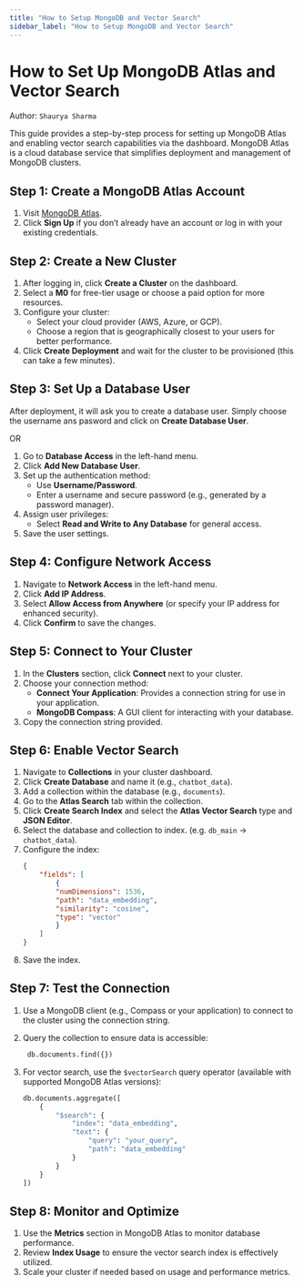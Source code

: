 ```yaml
---
title: "How to Setup MongoDB and Vector Search"
sidebar_label: "How to Setup MongoDB and Vector Search"
---
```


# How to Set Up MongoDB Atlas and Vector Search

Author: `Shaurya Sharma`

This guide provides a step-by-step process for setting up MongoDB Atlas and enabling vector search capabilities via the dashboard. MongoDB Atlas is a cloud database service that simplifies deployment and management of MongoDB clusters.

## Step 1: Create a MongoDB Atlas Account

1. Visit [MongoDB Atlas](https://cloud.mongodb.com/).
2. Click **Sign Up** if you don’t already have an account or log in with your existing credentials.

## Step 2: Create a New Cluster

1. After logging in, click **Create a Cluster** on the dashboard.
2. Select a **M0** for free-tier usage or choose a paid option for more resources.
3. Configure your cluster:
   - Select your cloud provider (AWS, Azure, or GCP).
   - Choose a region that is geographically closest to your users for better performance.
4. Click **Create Deployment** and wait for the cluster to be provisioned (this can take a few minutes).

## Step 3: Set Up a Database User

After deployment, it will ask you to create a database user. Simply choose the username ans pasword and click on **Create Database User**.

OR

1. Go to **Database Access** in the left-hand menu.
2. Click **Add New Database User**.
3. Set up the authentication method:
   - Use **Username/Password**.
   - Enter a username and secure password (e.g., generated by a password manager).
4. Assign user privileges:
   - Select **Read and Write to Any Database** for general access.
5. Save the user settings.

## Step 4: Configure Network Access

1. Navigate to **Network Access** in the left-hand menu.
2. Click **Add IP Address**.
3. Select **Allow Access from Anywhere** (or specify your IP address for enhanced security).
4. Click **Confirm** to save the changes.

## Step 5: Connect to Your Cluster

1. In the **Clusters** section, click **Connect** next to your cluster.
2. Choose your connection method:
   - **Connect Your Application**: Provides a connection string for use in your application.
   - **MongoDB Compass**: A GUI client for interacting with your database.
3. Copy the connection string provided.

## Step 6: Enable Vector Search

1. Navigate to **Collections** in your cluster dashboard.
2. Click **Create Database** and name it (e.g., `chatbot_data`).
3. Add a collection within the database (e.g., `documents`).
4. Go to the **Atlas Search** tab within the collection.
5. Click **Create Search Index** and select the **Atlas Vector Search** type and **JSON Editor**.
6. Select the database and collection to index. (e.g. `db_main` -> `chatbot_data`).
7. Configure the index:
    ```json
    {
        "fields": [
            {
            "numDimensions": 1536,
            "path": "data_embedding",
            "similarity": "cosine",
            "type": "vector"
            }
        ]
    }
    ```
6. Save the index.


## Step 7: Test the Connection

1. Use a MongoDB client (e.g., Compass or your application) to connect to the cluster using the connection string.
2. Query the collection to ensure data is accessible:

   ```python
    db.documents.find({})
   ```

3. For vector search, use the `$vectorSearch` query operator (available with supported MongoDB Atlas versions):

   ```python
   db.documents.aggregate([
       {
           "$search": {
               "index": "data_embedding",
               "text": {
                   "query": "your_query",
                   "path": "data_embedding"
               }
           }
       }
   ])
   ```

## Step 8: Monitor and Optimize

1. Use the **Metrics** section in MongoDB Atlas to monitor database performance.
2. Review **Index Usage** to ensure the vector search index is effectively utilized.
3. Scale your cluster if needed based on usage and performance metrics.
